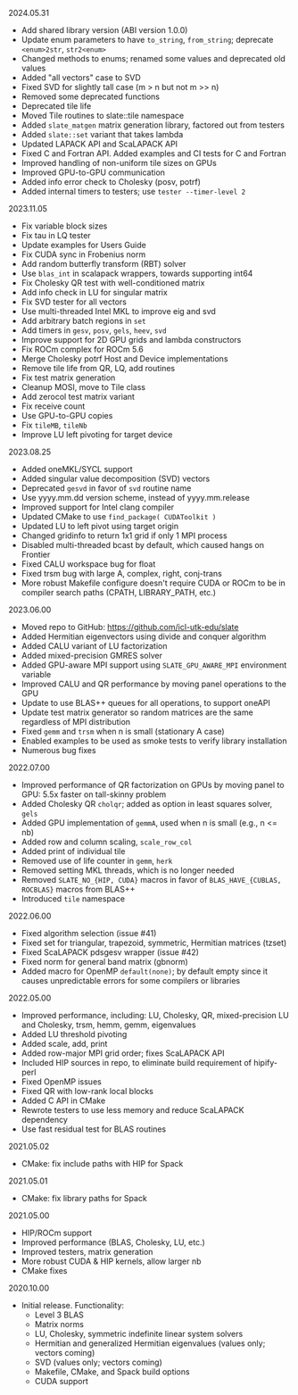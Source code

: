 2024.05.31
  - Add shared library version (ABI version 1.0.0)
  - Update enum parameters to have `to_string`, `from_string`;
    deprecate `<enum>2str`, `str2<enum>`
  - Changed methods to enums; renamed some values and deprecated old values
  - Added "all vectors" case to SVD
  - Fixed SVD for slightly tall case (m > n but not m >> n)
  - Removed some deprecated functions
  - Deprecated tile life
  - Moved Tile routines to slate::tile namespace
  - Added `slate_matgen` matrix generation library, factored out from testers
  - Added `slate::set` variant that takes lambda
  - Updated LAPACK API and ScaLAPACK API
  - Fixed C and Fortran API. Added examples and CI tests for C and Fortran
  - Improved handling of non-uniform tile sizes on GPUs
  - Improved GPU-to-GPU communication
  - Added info error check to Cholesky (posv, potrf)
  - Added internal timers to testers; use `tester --timer-level 2`

2023.11.05
  - Fix variable block sizes
  - Fix tau in LQ tester
  - Update examples for Users Guide
  - Fix CUDA sync in Frobenius norm
  - Add random butterfly transform (RBT) solver
  - Use `blas_int` in scalapack wrappers, towards supporting int64
  - Fix Cholesky QR test with well-conditioned matrix
  - Add info check in LU for singular matrix
  - Fix SVD tester for all vectors
  - Use multi-threaded Intel MKL to improve eig and svd
  - Add arbitrary batch regions in `set`
  - Add timers in `gesv`, `posv`, `gels`, `heev`, `svd`
  - Improve support for 2D GPU grids and lambda constructors
  - Fix ROCm complex for ROCm 5.6
  - Merge Cholesky potrf Host and Device implementations
  - Remove tile life from QR, LQ, add routines
  - Fix test matrix generation
  - Cleanup MOSI, move to Tile class
  - Add zerocol test matrix variant
  - Fix receive count
  - Use GPU-to-GPU copies
  - Fix `tileMB`, `tileNb`
  - Improve LU left pivoting for target device

2023.08.25
  - Added oneMKL/SYCL support
  - Added singular value decomposition (SVD) vectors
  - Deprecated `gesvd` in favor of `svd` routine name
  - Use yyyy.mm.dd version scheme, instead of yyyy.mm.release
  - Improved support for Intel clang compiler
  - Updated CMake to use `find_package( CUDAToolkit )`
  - Updated LU to left pivot using target origin
  - Changed gridinfo to return 1x1 grid if only 1 MPI process
  - Disabled multi-threaded bcast by default, which caused hangs on Frontier
  - Fixed CALU workspace bug for float
  - Fixed trsm bug with large A, complex, right, conj-trans
  - More robust Makefile configure doesn't require CUDA or ROCm to be in
    compiler search paths (CPATH, LIBRARY_PATH, etc.)

2023.06.00
  - Moved repo to GitHub: https://github.com/icl-utk-edu/slate
  - Added Hermitian eigenvectors using divide and conquer algorithm
  - Added CALU variant of LU factorization
  - Added mixed-precision GMRES solver
  - Added GPU-aware MPI support using `SLATE_GPU_AWARE_MPI` environment variable
  - Improved CALU and QR performance by moving panel operations to the GPU
  - Update to use BLAS++ queues for all operations, to support oneAPI
  - Update test matrix generator so random matrices are the same
    regardless of MPI distribution
  - Fixed `gemm` and `trsm` when n is small (stationary A case)
  - Enabled examples to be used as smoke tests to verify library installation
  - Numerous bug fixes

2022.07.00
  - Improved performance of QR factorization on GPUs by moving panel to GPU:
    5.5x faster on tall-skinny problem
  - Added Cholesky QR `cholqr`; added as option in least squares solver, `gels`
  - Added GPU implementation of `gemmA`, used when n is small (e.g., n <= nb)
  - Added row and column scaling, `scale_row_col`
  - Added print of individual tile
  - Removed use of life counter in `gemm`, `herk`
  - Removed setting MKL threads, which is no longer needed
  - Removed `SLATE_NO_{HIP, CUDA}` macros in favor of
    `BLAS_HAVE_{CUBLAS, ROCBLAS}` macros from BLAS++
  - Introduced `tile` namespace

2022.06.00
  - Fixed algorithm selection (issue #41)
  - Fixed set for triangular, trapezoid, symmetric, Hermitian matrices (tzset)
  - Fixed ScaLAPACK pdsgesv wrapper (issue #42)
  - Fixed norm for general band matrix (gbnorm)
  - Added macro for OpenMP `default(none)`; by default empty since it
    causes unpredictable errors for some compilers or libraries

2022.05.00
  - Improved performance, including:
    LU, Cholesky, QR, mixed-precision LU and Cholesky, trsm, hemm, gemm,
    eigenvalues
  - Added LU threshold pivoting
  - Added scale, add, print
  - Added row-major MPI grid order; fixes ScaLAPACK API
  - Included HIP sources in repo, to eliminate build requirement of hipify-perl
  - Fixed OpenMP issues
  - Fixed QR with low-rank local blocks
  - Added C API in CMake
  - Rewrote testers to use less memory and reduce ScaLAPACK dependency
  - Use fast residual test for BLAS routines

2021.05.02
  - CMake: fix include paths with HIP for Spack

2021.05.01
  - CMake: fix library paths for Spack

2021.05.00
  - HIP/ROCm support
  - Improved performance (BLAS, Cholesky, LU, etc.)
  - Improved testers, matrix generation
  - More robust CUDA & HIP kernels, allow larger nb
  - CMake fixes

2020.10.00
  - Initial release. Functionality:
    - Level 3 BLAS
    - Matrix norms
    - LU, Cholesky, symmetric indefinite linear system solvers
    - Hermitian and generalized Hermitian eigenvalues (values only; vectors coming)
    - SVD (values only; vectors coming)
    - Makefile, CMake, and Spack build options
    - CUDA support
